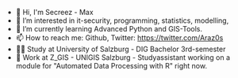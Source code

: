 - 👋 Hi, I'm Secreez - Max
- 👀 I’m interested in it-security, programming, statistics, modelling, 
- 🌱 I’m currently learning Advanced Python and GIS-Tools.
- 📫 How to reach me: Github, Twitter: https://twitter.com/Araz0s
- 👨‍🎓 Study at University of Salzburg - DIG Bachelor 3rd-semester
- 💼 Work at Z_GIS - UNIGIS Salzburg - Studyassistant working on a module for "Automated Data Processing with R" right now.
